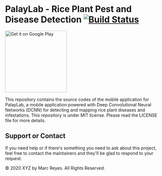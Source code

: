 # PalayLab - Rice Plant Pest and Disease Detection [![Build Status](https://circleci.com/gh/marcreyesph/palaylab-mobile.svg?style=shield)](https://circleci.com/gh/marcreyesph/palaylab-mobile)
<a href='https://play.google.com/store/apps/details?id=xyz.marcreyes.palaylab.app'><img alt='Get it on Google Play' src='https://play.google.com/intl/en_us/badges/static/images/badges/en_badge_web_generic.png' width='200'/></a>

This repository contains the source codes of the mobile application for PalayLab, a mobile application powered with Deep Convolutional Neural Networks (DCNN) for detecting and mapping rice plant diseases and infestations. This repository is under MIT license. Please read the LICENSE file for more details.

## Support or Contact

If you need help or if there's something you need to ask about this project, feel free to contact the maintainers and they'll be glad to respond to your request.

&copy; 2020 XYZ by Marc Reyes. All Rights Reserved.
